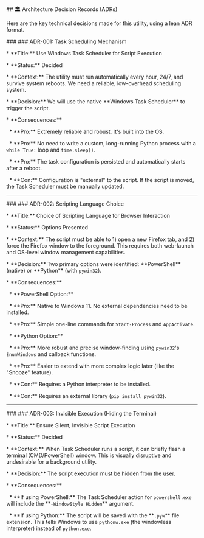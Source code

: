 \## 🏛️ Architecture Decision Records (ADRs)



Here are the key technical decisions made for this utility, using a lean ADR format.



\### ### ADR-001: Task Scheduling Mechanism



\* \*\*Title:\*\* Use Windows Task Scheduler for Script Execution

\* \*\*Status:\*\* Decided

\* \*\*Context:\*\* The utility must run automatically every hour, 24/7, and survive system reboots. We need a reliable, low-overhead scheduling system.

\* \*\*Decision:\*\* We will use the native \*\*Windows Task Scheduler\*\* to trigger the script.

\* \*\*Consequences:\*\*

&nbsp;   \* \*\*Pro:\*\* Extremely reliable and robust. It's built into the OS.

&nbsp;   \* \*\*Pro:\*\* No need to write a custom, long-running Python process with a `while True:` loop and `time.sleep()`.

&nbsp;   \* \*\*Pro:\*\* The task configuration is persisted and automatically starts after a reboot.

&nbsp;   \* \*\*Con:\*\* Configuration is "external" to the script. If the script is moved, the Task Scheduler must be manually updated.



---



\### ### ADR-002: Scripting Language Choice



\* \*\*Title:\*\* Choice of Scripting Language for Browser Interaction

\* \*\*Status:\*\* Options Presented

\* \*\*Context:\*\* The script must be able to 1) open a new Firefox tab, and 2) force the Firefox window to the foreground. This requires both web-launch and OS-level window management capabilities.

\* \*\*Decision:\*\* Two primary options were identified: \*\*PowerShell\*\* (native) or \*\*Python\*\* (with `pywin32`).

\* \*\*Consequences:\*\*

&nbsp;   \* \*\*PowerShell Option:\*\*

&nbsp;       \* \*\*Pro:\*\* Native to Windows 11. No external dependencies need to be installed.

&nbsp;       \* \*\*Pro:\*\* Simple one-line commands for `Start-Process` and `AppActivate`.

&nbsp;   \* \*\*Python Option:\*\*

&nbsp;       \* \*\*Pro:\*\* More robust and precise window-finding using `pywin32`'s `EnumWindows` and callback functions.

&nbsp;       \* \*\*Pro:\*\* Easier to extend with more complex logic later (like the "Snooze" feature).

&nbsp;       \* \*\*Con:\*\* Requires a Python interpreter to be installed.

&nbsp;       \* \*\*Con:\*\* Requires an external library (`pip install pywin32`).



---



\### ### ADR-003: Invisible Execution (Hiding the Terminal)



\* \*\*Title:\*\* Ensure Silent, Invisible Script Execution

\* \*\*Status:\*\* Decided

\* \*\*Context:\*\* When Task Scheduler runs a script, it can briefly flash a terminal (CMD/PowerShell) window. This is visually disruptive and undesirable for a background utility.

\* \*\*Decision:\*\* The script execution must be hidden from the user.

\* \*\*Consequences:\*\*

&nbsp;   \* \*\*If using PowerShell:\*\* The Task Scheduler action for `powershell.exe` will include the \*\*`-WindowStyle Hidden`\*\* argument.

&nbsp;   \* \*\*If using Python:\*\* The script will be saved with the \*\*`.pyw`\*\* file extension. This tells Windows to use `pythonw.exe` (the windowless interpreter) instead of `python.exe`.



